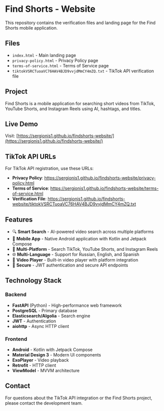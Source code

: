 # Find Shorts - Website

This repository contains the verification files and landing page for the Find Shorts mobile application.

## Files

- `index.html` - Main landing page
- `privacy-policy.html` - Privacy Policy page
- `terms-of-service.html` - Terms of Service page
- `tiktokVSRCTuoaVC76HAV4BJD9vvjdMmCY4mZQ.txt` - TikTok API verification file

## Project

Find Shorts is a mobile application for searching short videos from TikTok, YouTube Shorts, and Instagram Reels using AI, hashtags, and titles.

## Live Demo

Visit: [https://sergionis1.github.io/findshorts-website/](https://sergionis1.github.io/findshorts-website/)

## TikTok API URLs

For TikTok API registration, use these URLs:

- **Privacy Policy**: https://sergionis1.github.io/findshorts-website/privacy-policy.html
- **Terms of Service**: https://sergionis1.github.io/findshorts-website/terms-of-service.html
- **Verification File**: https://sergionis1.github.io/findshorts-website/tiktokVSRCTuoaVC76HAV4BJD9vvjdMmCY4mZQ.txt

## Features

- 🔍 **Smart Search** - AI-powered video search across multiple platforms
- 📱 **Mobile App** - Native Android application with Kotlin and Jetpack Compose
- 🎯 **Multi-Platform** - Search TikTok, YouTube Shorts, and Instagram Reels
- 🌐 **Multi-Language** - Support for Russian, English, and Spanish
- 🎥 **Video Player** - Built-in video player with platform integration
- 🔐 **Secure** - JWT authentication and secure API endpoints

## Technology Stack

### Backend
- **FastAPI** (Python) - High-performance web framework
- **PostgreSQL** - Primary database
- **Elasticsearch/Algolia** - Search engine
- **JWT** - Authentication
- **aiohttp** - Async HTTP client

### Frontend
- **Android** - Kotlin with Jetpack Compose
- **Material Design 3** - Modern UI components
- **ExoPlayer** - Video playback
- **Retrofit** - HTTP client
- **ViewModel** - MVVM architecture

## Contact

For questions about the TikTok API integration or the Find Shorts project, please contact the development team.
